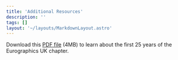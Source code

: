 ```yaml
---
title: 'Additional Resources'
description: ''
tags: []
layout: '~/layouts/MarkdownLayout.astro'
---
```


Download this [PDF file](http://www.eguk.org.uk/assets/EGUK-History.pdf) (4MB) to learn about the first 25 years of the Eurographics UK chapter.